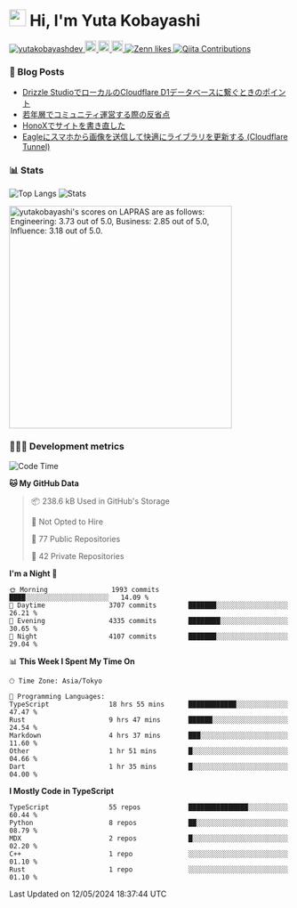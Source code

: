 <h1><img src="https://emojis.slackmojis.com/emojis/images/1613942336/14158/balloons.gif?1613942336" width="30"/> Hi, I'm Yuta Kobayashi</h1>

<p align="left"> 
  <a href="https://github.com/yutakobayashidev/yutakobayashidev/">
    <img src="https://komarev.com/ghpvc/?username=yutakobayashdev" alt="yutakobayashdev" />
  </a>
  <a href="https://mastodon.social/@yutakobayashi">
    <img height="20" src="https://img.shields.io/mastodon/follow/107202517736161782?domain=https%3A%2F%2Fmastodon.social&label=Mastodon&logo=mastodon&style=plastic" />
  </a>
  <a href="https://github.com/yutakobayashidev">
    <img height="20" src="https://img.shields.io/github/followers/yutakobayashidev?label=follow&logo=github&style=flat" />
  </a>
  <a href="https://www.reddit.com/user/yutakobayashi">
    <img height="20" src="https://img.shields.io/reddit/user-karma/combined/yutakobayashi?label=Reddit&logo=reddit&style=flat" />
  </a>
  <a href="https://zenn.dev/yutakobayashi">
    <img src="https://badgen.org/img/zenn/yutakobayashi/likes?style=plastic" alt="Zenn likes" />
  </a>
  <a href="https://qiita.com/yutakobayashi">
    <img src="https://badgen.org/img/qiita/yutakobayashi/contributions?style=plastic" alt="Qiita Contributions" />
  </a>
</p>

### 📕 Blog Posts

<!-- BLOG-POST-LIST:START -->
- [Drizzle StudioでローカルのCloudflare D1データベースに繋ぐときのポイント](https://zenn.dev/hanabi_rest/articles/drizzle-kit-d1)
- [若年層でコミュニティ運営する際の反省点](https://yutakobayashi.dev/blog/junior-community)
- [HonoXでサイトを書き直した](https://yutakobayashi.dev/blog/honox)
- [Eagleにスマホから画像を送信して快適にライブラリを更新する &lpar;Cloudflare Tunnel&rpar;](https://zenn.dev/yutakobayashi/articles/eagle-cf-tunnel)
<!-- BLOG-POST-LIST:END -->

### 📊 Stats

![Top Langs](https://github-readme-stats.vercel.app/api/top-langs/?username=yutakobayashidev)
![Stats](https://github-readme-stats.vercel.app/api?username=yutakobayashidev&count_private=true&show_icons=true&line_height=40)

<!--START_SECTION:lapras-card-->
<p ><a href="https://lapras.com/public/yutakobayashi" target="_blank" rel="noopener noreferrer"><img alt="yutakobayashi's scores on LAPRAS are as follows: Engineering: 3.73 out of 5.0, Business: 2.85 out of 5.0, Influence: 3.18 out of 5.0." src="https://lapras-card-generator.vercel.app/api/svg?e=3.73&b=2.85&i=3.18&b1=%23020e27&b2=%230e5593&i1=%2303102f&i2=%231688bf&l=en" width="400" ></a></p>
<!--END_SECTION:lapras-card-->

### 👩🏻‍💻 Development metrics

<!--START_SECTION:waka-->
![Code Time](http://img.shields.io/badge/Code%20Time-2%2C831%20hrs%2041%20mins-blue)

**🐱 My GitHub Data** 

> 📦 238.6 kB Used in GitHub's Storage 
 > 
> 🚫 Not Opted to Hire
 > 
> 📜 77 Public Repositories 
 > 
> 🔑 42 Private Repositories 
 > 
**I'm a Night 🦉** 

```text
🌞 Morning                1993 commits        ████░░░░░░░░░░░░░░░░░░░░░   14.09 % 
🌆 Daytime                3707 commits        ███████░░░░░░░░░░░░░░░░░░   26.21 % 
🌃 Evening                4335 commits        ████████░░░░░░░░░░░░░░░░░   30.65 % 
🌙 Night                  4107 commits        ███████░░░░░░░░░░░░░░░░░░   29.04 % 
```


📊 **This Week I Spent My Time On** 

```text
🕑︎ Time Zone: Asia/Tokyo

💬 Programming Languages: 
TypeScript               18 hrs 55 mins      ████████████░░░░░░░░░░░░░   47.47 % 
Rust                     9 hrs 47 mins       ██████░░░░░░░░░░░░░░░░░░░   24.54 % 
Markdown                 4 hrs 37 mins       ███░░░░░░░░░░░░░░░░░░░░░░   11.60 % 
Other                    1 hr 51 mins        █░░░░░░░░░░░░░░░░░░░░░░░░   04.66 % 
Dart                     1 hr 35 mins        █░░░░░░░░░░░░░░░░░░░░░░░░   04.00 % 
```

**I Mostly Code in TypeScript** 

```text
TypeScript               55 repos            ███████████████░░░░░░░░░░   60.44 % 
Python                   8 repos             ██░░░░░░░░░░░░░░░░░░░░░░░   08.79 % 
MDX                      2 repos             █░░░░░░░░░░░░░░░░░░░░░░░░   02.20 % 
C++                      1 repo              ░░░░░░░░░░░░░░░░░░░░░░░░░   01.10 % 
Rust                     1 repo              ░░░░░░░░░░░░░░░░░░░░░░░░░   01.10 % 
```




 Last Updated on 12/05/2024 18:37:44 UTC
<!--END_SECTION:waka-->
